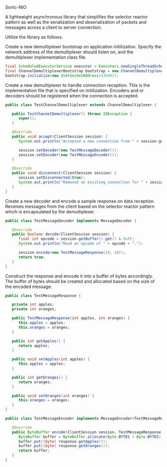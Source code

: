 Sonic-NIO

A lightweight asynchronous library that simplifies the selector reactor pattern as well as the serialization and deserialization of packets and messages across a client to server connection.

Utilize the library as follows.

Create a new demultiplexer bootstrap on application initilization. Specify the network address of the demultiplexer should listen on, and the demultiplexer implementation class file.

```java
final ScheduledExecutorService executor = Executors.newSingleThreadScheduledExecutor();
final ChannelDemultiplexerBootstrap bootstrap = new ChannelDemultiplexerBootstrap(executor, new TestChannelDemultiplexer());
bootstrap.initialize(new InetSocketAddress(43594));
```

Create a new demultiplexer to handle connection reception. This is the implementation file that is specified on initilization. Encoders and or decoders should be registered when the connection is accepted.

```java
public class TestChannelDemultiplexer extends ChannelDemultiplexer {

   public TestChannelDemultiplexer() throws IOException {
      super();
   }

   @Override
   public void accept(ClientSession session) {
      System.out.println("Accepted a new connection from " + session.getSocket() + ".");

      session.setDecoder(new TestMessageDecoder());
      session.setEncoder(new TestMessageEncoder());
   }

   @Override
   public void disconnect(ClientSession session) {
      session.setDisconnected(true);
      System.out.println("Removed an existing connection for " + session.getSocket() + ".");
   }
}
```

Create a new decoder and encode a sample response on data reception. Receives messages from the client based on the selector reactor pattern which is encapsulated by the demultiplexer.

```java
public class TestMessageDecoder implements MessageDecoder {

   @Override
   public boolean decode(ClientSession session) {
      final int opcode = session.getBuffer().get() & 0xFF;
      System.out.println("Read an opcode of " + opcode + ".");

      session.encode(new TestMessageResponse(10, 10));
      return true;
   }
}
```

Construct the response and encode it into a buffer of bytes accordingly. The buffer of bytes should be created and allocated based on the size of the encoded message.

```java
public class TestMessageResponse {

   private int apples;
   private int oranges;

   public TestMessageResponse(int apples, int oranges) {
      this.apples = apples;
      this.oranges = oranges;
   }

   public int getApples() {
      return apples;
   }

   public void setApples(int apples) {
      this.apples = apples;
   }

   public int getOranges() {
      return oranges;
   }

   public void setOranges(int oranges) {
      this.oranges = oranges;
   }
}

public class TestMessageEncoder implements MessageEncoder<TestMessageResponse> {

   @Override
   public ByteBuffer encode(ClientSession session, TestMessageResponse response) {
      ByteBuffer buffer = ByteBuffer.allocate(Byte.BYTES + Byte.BYTES);
      buffer.put((byte) response.getApples());
      buffer.put((byte) response.getOranges());
      return buffer;
   }
}
```
